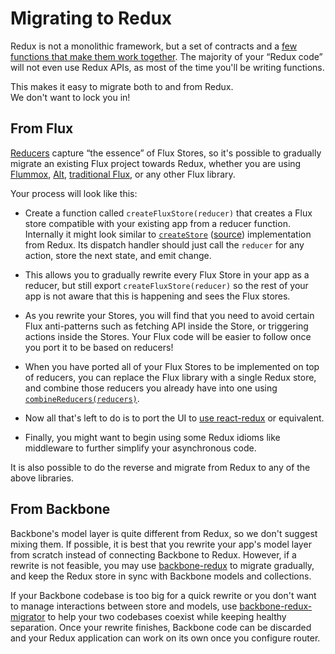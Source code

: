 # Migrating to Redux

Redux is not a monolithic framework, but a set of contracts and a [few functions that make them work together](../api/README.md). The majority of your “Redux code” will not even use Redux APIs, as most of the time you'll be writing functions. 

This makes it easy to migrate both to and from Redux.  
We don't want to lock you in!

## From Flux

[Reducers](../Glossary.md#reducer) capture “the essence” of Flux Stores, so it's possible to gradually migrate an existing Flux project towards Redux, whether you are using [Flummox](http://github.com/acdlite/flummox), [Alt](http://github.com/goatslacker/alt), [traditional Flux](https://github.com/facebook/flux), or any other Flux library.

Your process will look like this:

* Create a function called `createFluxStore(reducer)` that creates a Flux store compatible with your existing app from a reducer function. Internally it might look similar to [`createStore`](../api/createStore.md) ([source](https://github.com/reactjs/redux/blob/master/src/createStore.js)) implementation from Redux. Its dispatch handler should just call the `reducer` for any action, store the next state, and emit change.

* This allows you to gradually rewrite every Flux Store in your app as a reducer, but still export `createFluxStore(reducer)` so the rest of your app is not aware that this is happening and sees the Flux stores.

* As you rewrite your Stores, you will find that you need to avoid certain Flux anti-patterns such as fetching API inside the Store, or triggering actions inside the Stores. Your Flux code will be easier to follow once you port it to be based on reducers!

* When you have ported all of your Flux Stores to be implemented on top of reducers, you can replace the Flux library with a single Redux store, and combine those reducers you already have into one using [`combineReducers(reducers)`](../api/combineReducers.md).

* Now all that's left to do is to port the UI to [use react-redux](../basics/UsageWithReact.md) or equivalent.

* Finally, you might want to begin using some Redux idioms like middleware to further simplify your asynchronous code.

It is also possible to do the reverse and migrate from Redux to any of the above libraries.

## From Backbone

Backbone's model layer is quite different from Redux, so we don't suggest mixing them. If possible, it is best that you rewrite your app's model layer from scratch instead of connecting Backbone to Redux. However, if a rewrite is not feasible, you may use [backbone-redux](https://github.com/redbooth/backbone-redux) to migrate gradually, and keep the Redux store in sync with Backbone models and collections.

If your Backbone codebase is too big for a quick rewrite or you don't want to manage interactions between store and models, use [backbone-redux-migrator](https://github.com/naugtur/backbone-redux-migrator) to help your two codebases coexist while keeping healthy separation. Once your rewrite finishes, Backbone code can be discarded and your Redux application can work on its own once you configure router.
